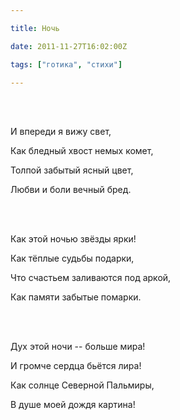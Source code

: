 ```yaml
---

title: Ночь

date: 2011-11-27T16:02:00Z

tags: ["готика", "стихи"]

---
```


<br/><br/>

И впереди я вижу свет,

Как бледный хвост немых комет,

Толпой забытый ясный цвет,

Любви и боли вечный бред.

<br/><br/>

Как этой ночью звёзды ярки!

Как тёплые судьбы подарки,

Что счастьем заливаются под аркой,

Как памяти забытые помарки.

<br/><br/>

Дух этой ночи -- больше мира!

И громче сердца бьётся лира!

Как солнце Северной Пальмиры,

В душе моей дождя картина!